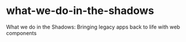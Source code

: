 # what-we-do-in-the-shadows
What we do in the Shadows: Bringing legacy apps back to life with web components
